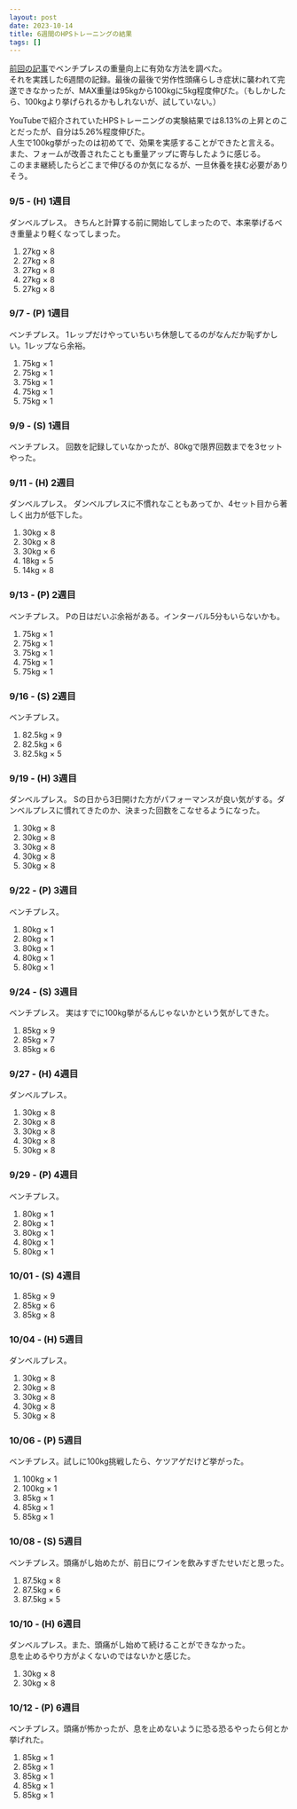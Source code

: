 ```yaml
---
layout: post
date: 2023-10-14
title: 6週間のHPSトレーニングの結果
tags: []
---
```


[前回の記事](/the-way-to-raise-up-100-kg/)でベンチプレスの重量向上に有効な方法を調べた。  
それを実践した6週間の記録。最後の最後で労作性頭痛らしき症状に襲われて完遂できなかったが、MAX重量は95kgから100kgに5kg程度伸びた。（もしかしたら、100kgより挙げられるかもしれないが、試していない。）

YouTubeで紹介されていたHPSトレーニングの実験結果では8.13%の上昇とのことだったが、自分は5.26%程度伸びた。  
人生で100kg挙がったのは初めてで、効果を実感することができたと言える。  
また、フォームが改善されたことも重量アップに寄与したように感じる。  
このまま継続したらどこまで伸びるのか気になるが、一旦休養を挟む必要がありそう。

### 9/5 - (H) 1週目

ダンベルプレス。
きちんと計算する前に開始してしまったので、本来挙げるべき重量より軽くなってしまった。


1. 27kg &times; 8
2. 27kg &times; 8
3. 27kg &times; 8
4. 27kg &times; 8
5. 27kg &times; 8

### 9/7 - (P) 1週目

ベンチプレス。
1レップだけやっていちいち休憩してるのがなんだか恥ずかしい。1レップなら余裕。

1. 75kg &times; 1
2. 75kg &times; 1
3. 75kg &times; 1
4. 75kg &times; 1
5. 75kg &times; 1

### 9/9 - (S) 1週目

ベンチプレス。
回数を記録していなかったが、80kgで限界回数までを3セットやった。

### 9/11 - (H) 2週目

ダンベルプレス。
ダンベルプレスに不慣れなこともあってか、4セット目から著しく出力が低下した。

1. 30kg &times; 8
2. 30kg &times; 8
3. 30kg &times; 6
4. 18kg &times; 5
5. 14kg &times; 8

### 9/13 - (P) 2週目

ベンチプレス。
Pの日はだいぶ余裕がある。インターバル5分もいらないかも。

1. 75kg &times; 1
2. 75kg &times; 1
3. 75kg &times; 1
4. 75kg &times; 1
5. 75kg &times; 1

### 9/16 - (S) 2週目

ベンチプレス。

1. 82.5kg &times; 9
2. 82.5kg &times; 6
3. 82.5kg &times; 5

### 9/19 - (H) 3週目

ダンベルプレス。
Sの日から3日開けた方がパフォーマンスが良い気がする。ダンベルプレスに慣れてきたのか、決まった回数をこなせるようになった。

1. 30kg &times; 8
2. 30kg &times; 8
3. 30kg &times; 8
4. 30kg &times; 8
5. 30kg &times; 8

### 9/22 - (P) 3週目

ベンチプレス。

1. 80kg &times; 1
2. 80kg &times; 1
3. 80kg &times; 1
4. 80kg &times; 1
5. 80kg &times; 1

### 9/24 - (S) 3週目

ベンチプレス。
実はすでに100kg挙がるんじゃないかという気がしてきた。

1. 85kg &times; 9
2. 85kg &times; 7
3. 85kg &times; 6

### 9/27 - (H) 4週目

ダンベルプレス。

1. 30kg &times; 8
2. 30kg &times; 8
3. 30kg &times; 8
4. 30kg &times; 8
5. 30kg &times; 8

### 9/29 - (P) 4週目

ベンチプレス。

1. 80kg &times; 1
2. 80kg &times; 1
3. 80kg &times; 1
4. 80kg &times; 1
5. 80kg &times; 1

### 10/01 - (S) 4週目

1. 85kg &times; 9
2. 85kg &times; 6
3. 85kg &times; 8

### 10/04 - (H) 5週目

ダンベルプレス。

1. 30kg &times; 8
2. 30kg &times; 8
3. 30kg &times; 8
4. 30kg &times; 8
5. 30kg &times; 8

### 10/06 - (P) 5週目

ベンチプレス。試しに100kg挑戦したら、ケツアゲだけど挙がった。

1. 100kg &times; 1
2. 100kg &times; 1
3. 85kg &times; 1
4. 85kg &times; 1
5. 85kg &times; 1

### 10/08 - (S) 5週目

ベンチプレス。頭痛がし始めたが、前日にワインを飲みすぎたせいだと思った。

1. 87.5kg &times; 8
2. 87.5kg &times; 6
3. 87.5kg &times; 5

### 10/10 - (H) 6週目

ダンベルプレス。また、頭痛がし始めて続けることができなかった。  
息を止めるやり方がよくないのではないかと感じた。

1. 30kg &times; 8
2. 30kg &times; 8

### 10/12 - (P) 6週目

ベンチプレス。頭痛が怖かったが、息を止めないように恐る恐るやったら何とか挙げれた。

1. 85kg &times; 1
2. 85kg &times; 1
3. 85kg &times; 1
4. 85kg &times; 1
5. 85kg &times; 1
